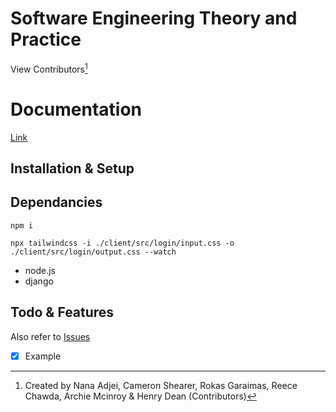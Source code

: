 # Software Engineering Theory and Practice 

View Contributors[^1]

# Documentation

[Link](192.168.1.1)

## Installation & Setup

## Dependancies 

`npm i`


`npx tailwindcss -i ./client/src/login/input.css -o ./client/src/login/output.css --watch`

+ node.js
+ django

## Todo & Features

Also refer to [Issues](https://github.com/Sneakynarnar/first-year-quiz-game/issues)

- [x] Example

[^1]: Created by Nana Adjei, Cameron Shearer, Rokas Garaimas, Reece Chawda, Archie Mcinroy & Henry Dean (Contributors)
